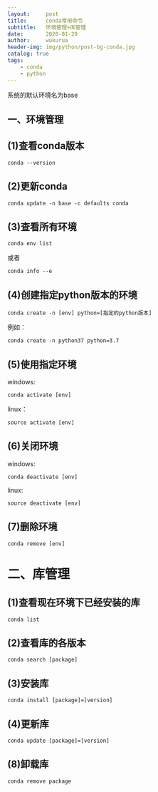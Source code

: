 ```yaml
---
layout:     post
title:      conda常用命令
subtitle:   环境管理+库管理
date:       2020-01-20
author:     wukurua
header-img: img/python/post-bg-conda.jpg
catalog: true
tags:
    - conda
    - python
---
```


系统的默认环境名为base

## 一、环境管理 ##

## (1)查看conda版本 ##

	conda --version

## (2)更新conda ##

	conda update -n base -c defaults conda

## (3)查看所有环境 ##

	conda env list  

或者

	conda info --e

## (4)创建指定python版本的环境 ##

	conda create -n [env] python=[指定的python版本]

例如：
	
	conda create -n python37 python=3.7

## (5)使用指定环境 ##

windows:

	conda activate [env]

linux：

	source activate [env]

## (6)关闭环境 ##

windows:

	conda deactivate [env]

linux:

	source deactivate [env]


## (7)删除环境 ##

	conda remove [env]

# 二、库管理 #

## (1)查看现在环境下已经安装的库 ##

	conda list

## (2)查看库的各版本 ##

	conda search [package]

## (3)安装库 ##

	conda install [package]=[version]

## (4)更新库 ##

	conda update [package]=[version]

## (8)卸载库 ##
	
	conda remove package